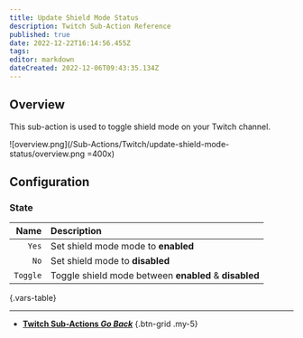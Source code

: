 ```yaml
---
title: Update Shield Mode Status
description: Twitch Sub-Action Reference
published: true
date: 2022-12-22T16:14:56.455Z
tags: 
editor: markdown
dateCreated: 2022-12-06T09:43:35.134Z
---
```


## Overview
This sub-action is used to toggle shield mode on your Twitch channel.

![overview.png](/Sub-Actions/Twitch/update-shield-mode-status/overview.png =400x)

## Configuration
### State
Name | Description
----:|:------------
`Yes` | Set shield mode mode to **enabled**
`No` | Set shield mode to **disabled**
`Toggle` | Toggle shield mode between **enabled** & **disabled**
{.vars-table}

---

- [<i class="mdi mdi-chevron-left"></i>**Twitch Sub-Actions *Go Back***](/Sub-Actions/Twitch)
{.btn-grid .my-5}